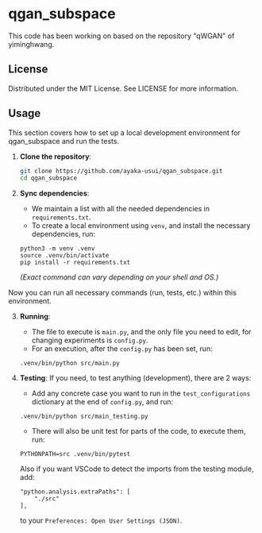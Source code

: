 # qgan_subspace

This code has been working on based on the repository "qWGAN" of yiminghwang. 

## License

Distributed under the MIT License. See LICENSE for more information.

## Usage
This section covers how to set up a local development environment for qgan_subspace and run the tests.

1. **Clone the repository**:
   ```bash
   git clone https://github.com/ayaka-usui/qgan_subspace.git
   cd qgan_subspace
   ```

2. **Sync dependencies**:
   - We maintain a list with all the needed dependencies in `requirements.txt`.
   - To create a local environment using `venv`, and install the necessary dependencies, run:
    ```
    python3 -m venv .venv
    source .venv/bin/activate 
    pip install -r requirements.txt   
    ```
    *(Exact command can vary depending on your shell and OS.)*

Now you can run all necessary commands (run, tests, etc.) within this environment.

3. **Running**:
    - The file to execute is `main.py`, and the only file you need to edit, for changing experiments is `config.py`.
    - For an execution, after the `config.py` has been set, run:
    ```
    .venv/bin/python src/main.py
    ```

4. **Testing**:
    If you need, to test anything (development), there are 2 ways:
    - Add any concrete case you want to run in the `test_configurations` dictionary at the end of `config.py`, and run:
    ```
    .venv/bin/python src/main_testing.py
    ```
    - There will also be unit test for parts of the code, to execute them, run:
    ```
    PYTHONPATH=src .venv/bin/pytest
    ```

    Also if you want VSCode to detect the imports from the testing module, add:
    ```
    "python.analysis.extraPaths": [
        "./src"
    ],
    ```
    to your `Preferences: Open User Settings (JSON)`.
